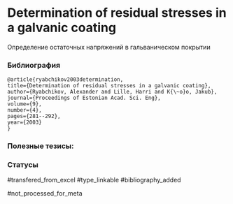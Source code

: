 # Determination of residual stresses in a galvanic coating

Определение остаточных напряжений в гальваническом покрытии

### Библиография
```
@article{ryabchikov2003determination,
title={Determination of residual stresses in a galvanic coating},
author={Ryabchikov, Alexander and Lille, Harri and K{\~o}o, Jakub},
journal={Proceedings of Estonian Acad. Sci. Eng},
volume={9},
number={4},
pages={281--292},
year={2003}
}
```

### Полезные тезисы:

### Статусы
#transfered_from_excel 
#type_linkable 
#bibliography_added

#not_processed_for_meta
